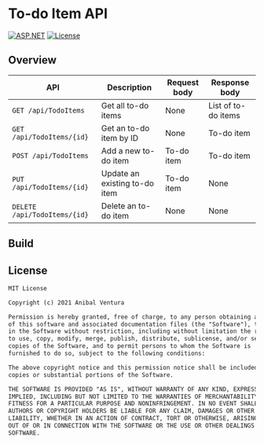 # To-do Item API

[![ASP.NET](https://img.shields.io/static/v1?label=ASP.NET&message=5.0&color=purple)](https://dotnet.microsoft.com/apps/aspnet)
[![License](https://img.shields.io/static/v1?label=License&message=MIT&color=blue)](LICENCE)

## Overview

| API  | Description | Request body | Response body |
| ------------- | ------------- | ------------- | ------------- |
| `GET /api/TodoItems`  | Get all to-do items  | None | List of to-do items  |
| `GET /api/TodoItems/{id}`  | Get an to-do item by ID  | None  | To-do item  |
| `POST /api/TodoItems`  | Add a new to-do item  | To-do item  | To-do item  |
| `PUT /api/TodoItems/{id}`  | Update an existing to-do item  | To-do item  | None  |
| `DELETE /api/TodoItems/{id}`  | Delete an to-do item  | None  | None |

## Build



## License

```xml
MIT License

Copyright (c) 2021 Anibal Ventura

Permission is hereby granted, free of charge, to any person obtaining a copy
of this software and associated documentation files (the "Software"), to deal
in the Software without restriction, including without limitation the rights
to use, copy, modify, merge, publish, distribute, sublicense, and/or sell
copies of the Software, and to permit persons to whom the Software is
furnished to do so, subject to the following conditions:

The above copyright notice and this permission notice shall be included in all
copies or substantial portions of the Software.

THE SOFTWARE IS PROVIDED "AS IS", WITHOUT WARRANTY OF ANY KIND, EXPRESS OR
IMPLIED, INCLUDING BUT NOT LIMITED TO THE WARRANTIES OF MERCHANTABILITY,
FITNESS FOR A PARTICULAR PURPOSE AND NONINFRINGEMENT. IN NO EVENT SHALL THE
AUTHORS OR COPYRIGHT HOLDERS BE LIABLE FOR ANY CLAIM, DAMAGES OR OTHER
LIABILITY, WHETHER IN AN ACTION OF CONTRACT, TORT OR OTHERWISE, ARISING FROM,
OUT OF OR IN CONNECTION WITH THE SOFTWARE OR THE USE OR OTHER DEALINGS IN THE
SOFTWARE.
```